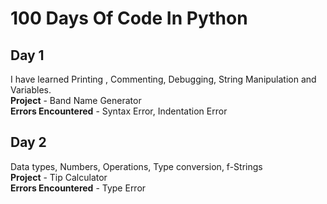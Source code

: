 # 100 Days Of Code In Python

## Day 1
I have learned Printing , Commenting, Debugging, String Manipulation and Variables.<br>
**Project** - Band Name Generator<br>
**Errors Encountered** - Syntax Error, Indentation Error<br>

## Day 2
Data types, Numbers, Operations, Type conversion, f-Strings<br>
**Project** - Tip Calculator<br>
**Errors Encountered** - Type Error<br>